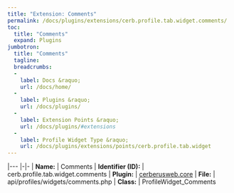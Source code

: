 ```yaml
---
title: "Extension: Comments"
permalink: /docs/plugins/extensions/cerb.profile.tab.widget.comments/
toc:
  title: "Comments"
  expand: Plugins
jumbotron:
  title: "Comments"
  tagline: 
  breadcrumbs:
  -
    label: Docs &raquo;
    url: /docs/home/
  -
    label: Plugins &raquo;
    url: /docs/plugins/
  -
    label: Extension Points &raquo;
    url: /docs/plugins/#extensions
  -
    label: Profile Widget Type &raquo;
    url: /docs/plugins/extensions/points/cerb.profile.tab.widget
---
```


|---
|-|-
| **Name:** | Comments
| **Identifier (ID):** | cerb.profile.tab.widget.comments
| **Plugin:** | [cerberusweb.core](/docs/plugins/cerberusweb.core/)
| **File:** | api/profiles/widgets/comments.php
| **Class:** | ProfileWidget_Comments

